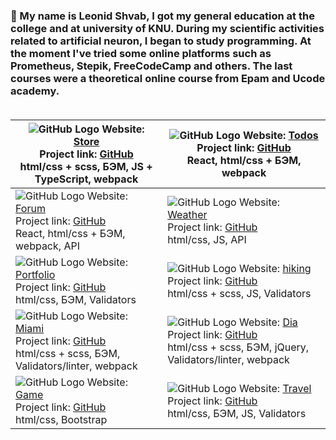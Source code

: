 ### 👋 My name is Leonid Shvab, I got my general education at the college and at university of KNU. During my scientific activities related to artificial neuron, I began to study programming. At the moment I've tried some online platforms such as Prometheus, Stepik, FreeCodeCamp and others. The last courses were a theoretical online course from Epam and Ucode academy.<br/><br/>

![GitHub Logo](https://i.ibb.co/G3FJKwv/Screen-Shot-2020-10-29-at-20-42-44.png) Website: [Store](https://leonidshv.github.io/store/) <br/> Project link: [GitHub](https://github.com/LeonidShv/store)<br/>html/css + scss, БЭМ, JS + TypeScript, webpack | ![GitHub Logo](https://i.ibb.co/sJqhwZd/Screen-Shot-2020-10-30-at-18-10-42.png) Website: [Todos](https://leonidshv.github.io/todos/index.html) <br/> Project link: [GitHub](https://github.com/LeonidShv/todos) <br/>React, html/css + БЭМ, webpack
------------ | -------------
![GitHub Logo](https://i.ibb.co/KV8cVgb/2020-12-18-14-50-05.png) Website: [Forum](https://leonidshv.github.io/forum/) <br/> Project link: [GitHub](https://github.com/LeonidShv/forum) <br/>React, html/css + БЭМ, webpack, API | ![GitHub Logo](https://i.ibb.co/fFYJ0GT/2020-12-18-14-54-00.png) Website: [Weather](https://leonidshv.github.io/ucode-weather/) <br/> Project link: [GitHub](https://github.com/LeonidShv/ucode-weather) <br/>html/css, JS, API
![GitHub Logo](https://i.ibb.co/z83q4YF/Screen-Shot-2020-10-30-at-18-37-30.png) Website: [Portfolio](https://leonidshv.github.io/portfolio/) <br/> Project link: [GitHub](https://github.com/LeonidShv/portfolio) <br/>html/css, БЭМ, Validators | ![GitHub Logo](https://i.ibb.co/N67dzkh/card3.jpg) Website: [hiking](https://leonidshv.github.io/hikingClub/index.html) <br/> Project link: [GitHub](https://github.com/LeonidShv/hikingClub) <br/>html/css + scss, JS, Validators
![GitHub Logo](https://i.ibb.co/F00XFQt/card4.jpg) Website: [Miami](https://leonidshv.github.io/layout_miami/) <br/> Project link: [GitHub](https://github.com/LeonidShv/layout_miami/tree/develop) <br/>html/css + scss, БЭМ, Validators/linter, webpack| ![GitHub Logo](https://i.ibb.co/fQHKcrD/card0.jpg) Website: [Dia](https://leonidshv.github.io/dia/src/index.html) <br/> Project link: [GitHub](https://github.com/LeonidShv/dia)<br/>html/css + scss, БЭМ, jQuery, Validators/linter, webpack 
![GitHub Logo](https://i.ibb.co/t4X7x9g/card1.jpg) Website: [Game](https://leonidshv.github.io/gameBlog/) <br/> Project link: [GitHub](https://github.com/LeonidShv/gameBlog) <br/>html/css, Bootstrap | ![GitHub Logo](https://i.ibb.co/31cPfZz/card2.jpg) Website: [Travel](https://leonidshv.github.io/travelBlog/) <br/> Project link: [GitHub](https://github.com/LeonidShv/travelBlog) <br/>html/css, БЭМ, JS, Validators
<!--
**LeonidShv/LeonidShv** is a ✨ _special_ ✨ repository because its `README.md` (this file) appears on your GitHub profile.
<a href="https://ibb.co/L9sD9yY"><img src="https://i.ibb.co/KV8cVgb/2020-12-18-14-50-05.png" alt="2020-12-18-14-50-05" border="0"></a>
Here are some ideas to get you started:

- 🔭 I’m currently working on ...
- 🌱 I’m currently learning ...
- 👯 I’m looking to collaborate on ...
- 🤔 I’m looking for help with ...
- 💬 Ask me about ...
- 📫 How to reach me: ...
- 😄 Pronouns: ...
- ⚡ Fun fact: ...
<a href="https://ibb.co/d7D3hkm"><img src="https://i.ibb.co/fQHKcrD/card0.jpg" alt="card0" border="0"></a>
<a href="https://ibb.co/kx1R9tj"><img src="https://i.ibb.co/t4X7x9g/card1.jpg" alt="card1" border="0"></a>
<a href="https://ibb.co/9nWdw5t"><img src="https://i.ibb.co/31cPfZz/card2.jpg" alt="card2" border="0"></a>
<a href="https://ibb.co/6RN75ph"><img src="https://i.ibb.co/N67dzkh/card3.jpg" alt="card3" border="0"></a>
<a href="https://ibb.co/yYYprzJ"><img src="https://i.ibb.co/F00XFQt/card4.jpg" alt="card4" border="0"></a>
-->
